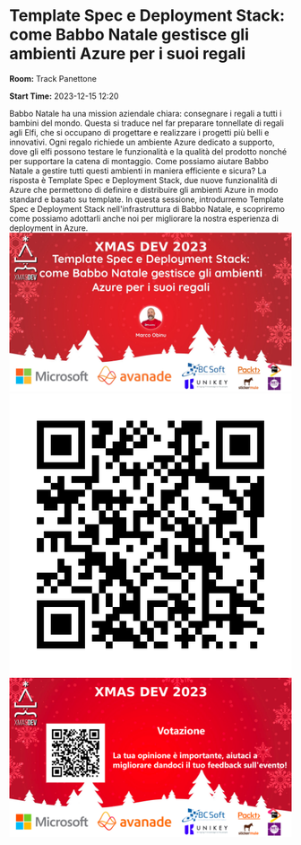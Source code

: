 # Template Spec e Deployment Stack: come Babbo Natale gestisce gli ambienti Azure per i suoi regali
**Room:** Track Panettone

**Start Time:** 2023-12-15 12:20

Babbo Natale ha una mission aziendale chiara: consegnare i regali a tutti i bambini del mondo. 
Questa si traduce nel far preparare tonnellate di regali agli Elfi, che si occupano di progettare e realizzare i progetti più belli e innovativi. Ogni regalo richiede un ambiente Azure dedicato a supporto, dove gli elfi possono testare le funzionalità e la qualità del prodotto nonché per supportare la catena di montaggio. 
Come possiamo aiutare Babbo Natale a gestire tutti questi ambienti in maniera efficiente e sicura? La risposta è Template Spec e Deployment Stack, due nuove funzionalità di Azure che permettono di definire e distribuire gli ambienti Azure in modo standard e basato su template. 
In questa sessione, introdurremo Template Spec e Deployment Stack nell'infrastruttura di Babbo Natale, e scopriremo come possiamo adottarli anche noi per migliorare la nostra esperienza di deployment in Azure.
![Banner](Room1_12_20.jpeg 'SessionBanner')
![QR](qr.png 'Qr')
![Voting Banner](VotingBanner.png 'Voting Banner')

